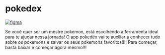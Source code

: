 # pokedex
[![figma](https://img.shields.io/badge/figma-wireframe-yellow)](https://www.figma.com/community/file/1104467742787264138)

Se você quer ser um mestre pokemon, está escolhendo a ferramenta ideal para te ajudar nessa jornada! O app pokedéx vai te auxiliar a conhecer tudo sobre os pokemons e salvar os seus pokemons favoritos!!!! Para começar, basta baixar e começar agora mesmo!!!
